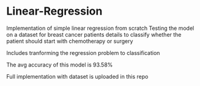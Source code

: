 # Linear-Regression

Implementation of simple linear regression from scratch
Testing the model on a dataset for breast cancer patients details to classify whether the patient should start with chemotherapy or surgery


Includes tranforming the regression problem to classification

The avg accuracy of this model is 93.58%

Full implementation with dataset is uploaded in this repo
